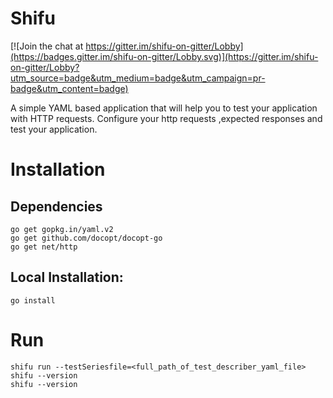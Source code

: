 # Shifu

[![Join the chat at https://gitter.im/shifu-on-gitter/Lobby](https://badges.gitter.im/shifu-on-gitter/Lobby.svg)](https://gitter.im/shifu-on-gitter/Lobby?utm_source=badge&utm_medium=badge&utm_campaign=pr-badge&utm_content=badge)

A simple YAML based application that will help you to test your application with HTTP requests. Configure your http requests ,expected responses and test your application.

# Installation

## Dependencies
```
go get gopkg.in/yaml.v2
go get github.com/docopt/docopt-go
go get net/http
```


## Local Installation:
```
go install
```


# Run
```
shifu run --testSeriesfile=<full_path_of_test_describer_yaml_file>
shifu --version
shifu --version
```
